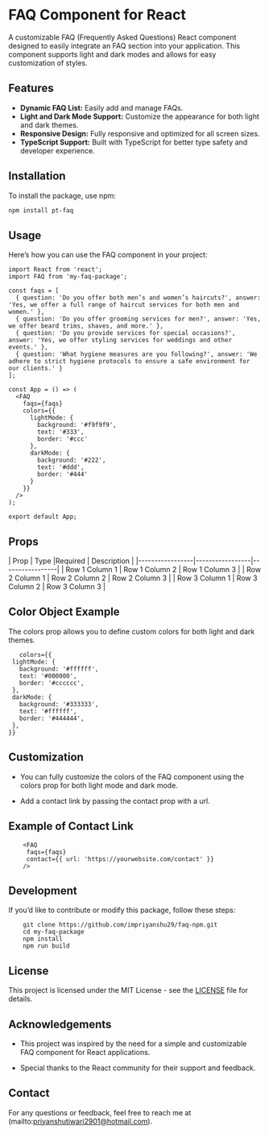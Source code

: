 # FAQ Component for React

A customizable FAQ (Frequently Asked Questions) React component designed to easily integrate an FAQ section into your application. This component supports light and dark modes and allows for easy customization of styles.

## Features

- **Dynamic FAQ List:** Easily add and manage FAQs.
- **Light and Dark Mode Support:** Customize the appearance for both light and dark themes.
- **Responsive Design:** Fully responsive and optimized for all screen sizes.
- **TypeScript Support:** Built with TypeScript for better type safety and developer experience.

## Installation

To install the package, use npm:

```bash
npm install pt-faq
```

## Usage

Here’s how you can use the FAQ component in your project:

``` 
import React from 'react';
import FAQ from 'my-faq-package';

const faqs = [
  { question: 'Do you offer both men’s and women’s haircuts?', answer: 'Yes, we offer a full range of haircut services for both men and women.' },
  { question: 'Do you offer grooming services for men?', answer: 'Yes, we offer beard trims, shaves, and more.' },
  { question: 'Do you provide services for special occasions?', answer: 'Yes, we offer styling services for weddings and other events.' },
  { question: 'What hygiene measures are you following?', answer: 'We adhere to strict hygiene protocols to ensure a safe environment for our clients.' }
];

const App = () => (
  <FAQ
    faqs={faqs}
    colors={{
      lightMode: {
        background: '#f9f9f9',
        text: '#333',
        border: '#ccc'
      },
      darkMode: {
        background: '#222',
        text: '#ddd',
        border: '#444'
      }
    }}
  />
);

export default App;

```

## Props 
| Prop | Type |Required | Description |
|-----------------|-----------------|-----------------|
| Row 1 Column 1  | Row 1 Column 2  | Row 1 Column 3  |
| Row 2 Column 1  | Row 2 Column 2  | Row 2 Column 3  |
| Row 3 Column 1  | Row 3 Column 2  | Row 3 Column 3  |

## Color Object Example

The colors prop allows you to define custom colors for both light and dark themes.

 ```
    colors={{
  lightMode: {
    background: '#ffffff',
    text: '#000000',
    border: '#cccccc',
  },
  darkMode: {
    background: '#333333',
    text: '#ffffff',
    border: '#444444',
  },
}}

```

## Customization

- You can fully customize the colors of the FAQ component using the colors prop for both light mode and dark mode.

- Add a contact link by passing the contact prop with a url.

## Example of Contact Link

```
    <FAQ
     faqs={faqs}
     contact={{ url: 'https://yourwebsite.com/contact' }}
    />
```
## Development

 If you’d like to contribute or modify this package, follow these steps:

```
    git clone https://github.com/impriyanshu29/faq-npm.git
    cd my-faq-package
    npm install
    npm run build

```
## License

This project is licensed under the MIT License - see the [LICENSE](LICENSE) file for details.

## Acknowledgements
 
- This project was inspired by the need for a simple and customizable FAQ component for React applications.

- Special thanks to the React community for their support and feedback.

## Contact

For any questions or feedback, feel free to  reach me at (mailto:priyanshutiwari2901@hotmail.com).

```